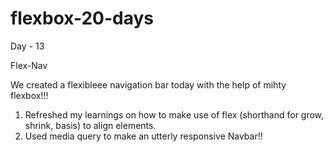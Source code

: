 # flexbox-20-days

Day - 13

Flex-Nav

We created a flexibleee navigation bar today with the help of mihty flexbox!!!

1. Refreshed my learnings on how to make use of flex (shorthand for grow, shrink, basis) to align elements.
2. Used media query to make an utterly responsive Navbar!!

